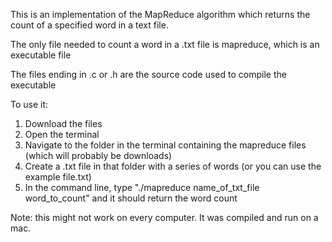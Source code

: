 This is an implementation of the MapReduce algorithm which returns the count of a specified word in a text file. 

The only file needed to count a word in a .txt file is mapreduce, which is an executable file

The files ending in .c or .h are the source code used to compile the executable

To use it:

1. Download the files
2. Open the terminal
3. Navigate to the folder in the terminal containing the mapreduce files (which will probably be downloads)
5. Create a .txt file in that folder with a series of words (or you can use the example file.txt)
6. In the command line, type "./mapreduce name_of_txt_file word_to_count" and it should return the word count

Note: this might not work on every computer. It was compiled and run on a mac. 


